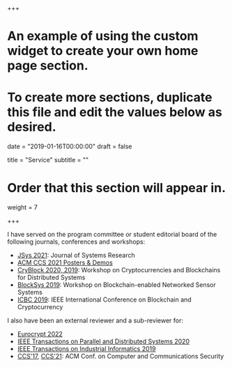 +++
# An example of using the custom widget to create your own home page section.
# To create more sections, duplicate this file and edit the values below as desired.

date = "2019-01-16T00:00:00"
draft = false

title = "Service"
subtitle = ""

# Order that this section will appear in.
weight = 7

+++

I have served on the program committee or student editorial board of the following journals, conferences and workshops:

- [JSys 2021](https://jsys.org): Journal of Systems Research
- [ACM CCS 2021 Posters & Demos](https://www.sigsac.org/ccs/CCS2021/call-for-posters.html)
- [CryBlock 2020, 2019](http://www.cryblock.org/): Workshop on Cryptocurrencies and Blockchains for Distributed Systems
- [BlockSys 2019](https://sensysblockchain.github.io/): Workshop on Blockchain-enabled Networked Sensor Systems
- [ICBC 2019](http://icbc2019.ieee-icbc.org/): IEEE International Conference on Blockchain and Cryptocurrency

I also have been an external reviewer and a sub-reviewer for:

- [Eurocrypt 2022](https://eurocrypt.iacr.org/2022/)
- [IEEE Transactions on Parallel and Distributed Systems 2020](https://www.computer.org/csdl/journal/td)
- [IEEE Transactions on Industrial Informatics 2019](http://www.ieee-ies.org/pubs/transactions-on-industrial-informatics)
- [CCS'17](https://ccs2017.sigsac.org/), [CCS'21](https://ccs2021.sigsac.org/): ACM Conf. on Computer and Communications Security